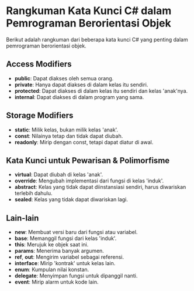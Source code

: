 # Rangkuman Kata Kunci C# dalam Pemrograman Berorientasi Objek

Berikut adalah rangkuman dari beberapa kata kunci C# yang penting dalam pemrograman berorientasi objek.

## Access Modifiers

- **public**: Dapat diakses oleh semua orang.
- **private**: Hanya dapat diakses di dalam kelas itu sendiri.
- **protected**: Dapat diakses di dalam kelas itu sendiri dan kelas 'anak'nya.
- **internal**: Dapat diakses di dalam program yang sama.

## Storage Modifiers

- **static**: Milik kelas, bukan milik kelas 'anak'.
- **const**: Nilainya tetap dan tidak dapat diubah.
- **readonly**: Mirip dengan const, tetapi dapat diatur di awal.

## Kata Kunci untuk Pewarisan & Polimorfisme

- **virtual**: Dapat diubah di kelas 'anak'.
- **override**: Mengubah implementasi dari fungsi di kelas 'induk'.
- **abstract**: Kelas yang tidak dapat diinstansiasi sendiri, harus diwariskan terlebih dahulu.
- **sealed**: Kelas yang tidak dapat diwariskan lagi.

## Lain-lain

- **new**: Membuat versi baru dari fungsi atau variabel.
- **base**: Memanggil fungsi dari kelas 'induk'.
- **this**: Merujuk ke objek saat ini.
- **params**: Menerima banyak argumen.
- **ref**, **out**: Mengirim variabel sebagai referensi.
- **interface**: Mirip 'kontrak' untuk kelas lain.
- **enum**: Kumpulan nilai konstan.
- **delegate**: Menyimpan fungsi untuk dipanggil nanti.
- **event**: Mirip alarm untuk kode lain.
